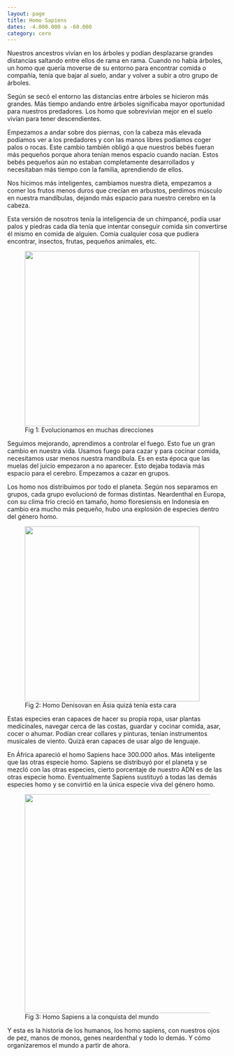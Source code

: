 ```yaml
---
layout: page
title: Homo Sapiens
dates: -4.000.000 a -60.000
category: cero
---
```



Nuestros ancestros vivían en los árboles y podían desplazarse grandes distancias saltando entre ellos de rama en rama. Cuando no había árboles,  un homo que quería moverse de su entorno para encontrar comida o compañía, tenía que bajar al suelo, andar y volver a subir a otro grupo de árboles.


Según se secó el entorno las distancias entre árboles se hicieron más grandes. Más tiempo andando entre árboles significaba mayor oportunidad para nuestros predadores. Los homo que sobrevivían mejor en el suelo vivían para tener descendientes. 

Empezamos a andar sobre dos piernas, con la cabeza más elevada podíamos ver a los predadores y con las manos libres podíamos coger palos o rocas. Este cambio también obligó a que nuestros bebés fueran más pequeños porque ahora tenían menos espacio cuando nacían. Estos bebés pequeños aún no estaban completamente desarrollados y necesitaban más tiempo con la familia, aprendiendo de ellos.

Nos hicimos más inteligentes, cambiamos nuestra dieta, empezamos a comer los frutos menos duros que crecían en arbustos, perdimos músculo en nuestra mandíbulas, dejando más espacio para nuestro cerebro en la cabeza. 

Esta versión de nosotros tenía la inteligencia de un chimpancé, podía usar palos y piedras cada día tenía que intentar conseguir comida sin convertirse él mismo en comida de alguien. Comía cualquier cosa que pudiera encontrar, insectos, frutas, pequeños animales, etc.

<figure>
    <img src="https://i.pinimg.com/originals/ea/7a/ee/ea7aeec65f4fcd2058350439dd12c1c6.png" width="400" />
    <figcaption>Fig 1: Evolucionamos en muchas direcciones</figcaption>
</figure>


Seguimos mejorando, aprendimos a controlar el fuego. Esto fue un gran cambio en nuestra vida. Usamos fuego para cazar y para cocinar comida, necesitamos usar menos nuestra mandíbula. Es en esta época que las muelas del juicio empezaron a no aparecer. Esto dejaba todavía más espacio para el cerebro. Empezamos a cazar en grupos. 

Los homo nos distribuimos por todo el planeta. Según nos separamos en grupos, cada grupo evolucionó de formas distintas. Neardenthal en Europa, con su clima frío creció en tamaño, homo floresiensis en Indonesia en cambio era mucho más pequeño, hubo una explosión de especies dentro del género homo. 
<figure>
    <img src="https://www.sciencemag.org/sites/default/files/styles/article_main_large/public/ca_0920NID_Denisovan_Reconstruction_online.jpg?itok=90mkseDP" width="400" />
    <figcaption>Fig 2: Homo Denisovan en Ásia quizá tenía esta cara</figcaption>
</figure>


Estas especies eran capaces de hacer su propia ropa, usar plantas medicinales, navegar cerca de las costas, guardar y cocinar comida, asar, cocer o ahumar. Podían crear collares y pinturas, tenían instrumentos musicales de viento. Quizá eran capaces de usar algo de lenguaje. 

En África apareció el homo Sapiens hace 300.000 años.
Más inteligente que las otras especie homo. Sapiens se distribuyó por el planeta y se mezcló con las otras especies, cierto porcentaje de nuestro ADN es de las otras especie homo. Eventualmente Sapiens sustituyó a todas las demás especies homo y se convirtió en la única especie viva del género homo.
<figure>
    <img src="https://cdn.britannica.com/14/186614-050-B3C10ABC/map-human-migration-history-beings-scholars-continents.jpg" width="500" />
    <figcaption>Fig 3: Homo Sapiens a la conquista del mundo</figcaption>
</figure>

Y esta es la historia de los humanos, los homo sapiens, con nuestros ojos de pez, manos de monos, genes neardenthal y todo lo demás. Y cómo organizaremos el mundo a partir de ahora.

